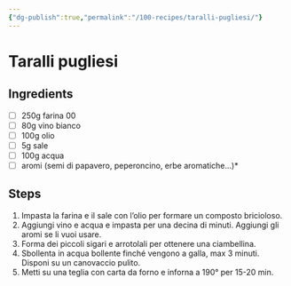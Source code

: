 ```yaml
---
{"dg-publish":true,"permalink":"/100-recipes/taralli-pugliesi/"}
---
```


# Taralli pugliesi
## Ingredients
- [ ] 250g farina 00
- [ ] 80g vino bianco
- [ ] 100g olio
- [ ] 5g sale
- [ ] 100g acqua
- [ ] aromi (semi di papavero, peperoncino, erbe aromatiche…)*
## Steps
1. Impasta la farina e il sale con l’olio per formare un composto bricioloso.
2. Aggiungi vino e acqua e impasta per una decina di minuti. Aggiungi gli aromi se li vuoi usare. 
3. Forma dei piccoli sigari e arrotolali per ottenere una ciambellina.
4. Sbollenta in acqua bollente finché vengono a galla, max 3 minuti. Disponi su un canovaccio pulito.
5. Metti su una teglia con carta da forno e inforna a 190° per 15-20 min.